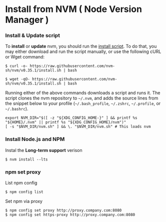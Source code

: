 # Install from NVM ( Node Version Manager )

### Install & Update script

To  **install**  or  **update**  nvm, you should run the  [install script](https://github.com/nvm-sh/nvm/blob/v0.35.1/install.sh). To do that, you may either download and run the script manually, or use the following cURL or Wget command:
```
$ curl -o- https://raw.githubusercontent.com/nvm-sh/nvm/v0.35.1/install.sh | bash

$ wget -qO- https://raw.githubusercontent.com/nvm-sh/nvm/v0.35.1/install.sh | bash
```
Running either of the above commands downloads a script and runs it. The script clones the nvm repository to  `~/.nvm`, and adds the source lines from the snippet below to your profile (`~/.bash_profile`,  `~/.zshrc`,  `~/.profile`, or  `~/.bashrc`).

```
export NVM_DIR="$([ -z "${XDG_CONFIG_HOME-}" ] && printf %s "${HOME}/.nvm" || printf %s "${XDG_CONFIG_HOME}/nvm")"
[ -s "$NVM_DIR/nvm.sh" ] && \. "$NVM_DIR/nvm.sh" # This loads nvm
```

### Install Node.js and NPM

Instal the **Long-term support** verison
```
$ nvm install --lts
```

### npm set proxy

List npm config
```
$ npm config list
```

Set npm via proxy
```
$ npm config set proxy http://proxy.company.com:8080
$ npm config set https-proxy http://proxy.company.com:8080
```
<!--stackedit_data:
eyJoaXN0b3J5IjpbLTE4MDUzMzIzNDBdfQ==
-->